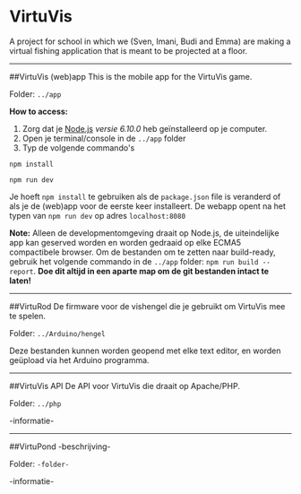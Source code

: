 # VirtuVis

A project for school in which we (Sven, Imani, Budi and Emma) are making a virtual fishing application that is meant to be projected at a floor.

----------
##VirtuVis (web)app
This is the mobile app for the VirtuVis game.

Folder: `../app`

**How to access:**

1. Zorg dat je [Node.js](https://nodejs.org/en/) _versie 6.10.0_ heb geïnstalleerd op je computer.
2. Open je terminal/console in de `../app` folder
3. Typ de volgende commando's
```
npm install

npm run dev
```
Je hoeft `npm install` te gebruiken als de `package.json` file is veranderd of als je de (web)app voor de eerste keer installeert.
De webapp opent na het typen van `npm run dev` op adres `localhost:8080`

**Note:** Alleen de developmentomgeving draait op Node.js, de uiteindelijke app kan geserved worden en worden gedraaid op elke ECMA5 compactibele browser.
Om de bestanden om te zetten naar build-ready, gebruik het volgende commando in de `../app` folder: `npm run build --report`. **Doe dit altijd in een aparte map om de git bestanden intact te laten!**

---------
##VirtuRod
De firmware voor de vishengel die je gebruikt om VirtuVis mee te spelen.

Folder: `../Arduino/hengel`

Deze bestanden kunnen worden geopend met elke text editor, en worden geüpload via het Arduino programma.

--------
##VirtuVis API
De API voor VirtuVis die draait op Apache/PHP.

Folder: `../php`

-informatie-

--------
##VirtuPond
-beschrijving-

Folder: `-folder-`

-informatie-
